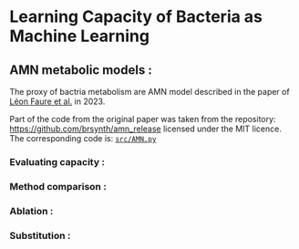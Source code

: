 # Learning Capacity of Bacteria as Machine Learning

## AMN metabolic models :

The proxy of bactria metabolism are AMN model described in the paper of [Léon Faure et al.](https://www.nature.com/articles/s41467-023-40380-0) in 2023.

Part of the code from the original paper was taken from the repository: https://github.com/brsynth/amn_release licensed under the MIT licence. The corresponding code is: [`src/AMN.py`]()

### Evaluating capacity :

### Method comparison :

### Ablation :

### Substitution :

